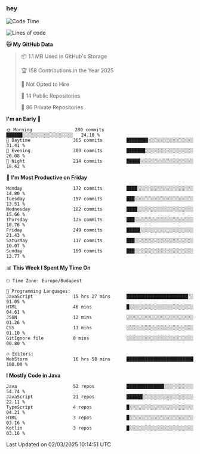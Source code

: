 ### hey

<!--START_SECTION:waka-->
![Code Time](http://img.shields.io/badge/Code%20Time-1%2C112%20hrs%2016%20mins-blue)

![Lines of code](https://img.shields.io/badge/From%20Hello%20World%20I%27ve%20Written-2.4%20million%20lines%20of%20code-blue)

**🐱 My GitHub Data** 

> 📦 1.1 MB Used in GitHub's Storage 
 > 
> 🏆 158 Contributions in the Year 2025
 > 
> 🚫 Not Opted to Hire
 > 
> 📜 14 Public Repositories 
 > 
> 🔑 86 Private Repositories 
 > 
**I'm an Early 🐤** 

```text
🌞 Morning                280 commits         ██████░░░░░░░░░░░░░░░░░░░   24.10 % 
🌆 Daytime                365 commits         ████████░░░░░░░░░░░░░░░░░   31.41 % 
🌃 Evening                303 commits         ███████░░░░░░░░░░░░░░░░░░   26.08 % 
🌙 Night                  214 commits         █████░░░░░░░░░░░░░░░░░░░░   18.42 % 
```
📅 **I'm Most Productive on Friday** 

```text
Monday                   172 commits         ████░░░░░░░░░░░░░░░░░░░░░   14.80 % 
Tuesday                  157 commits         ███░░░░░░░░░░░░░░░░░░░░░░   13.51 % 
Wednesday                182 commits         ████░░░░░░░░░░░░░░░░░░░░░   15.66 % 
Thursday                 125 commits         ███░░░░░░░░░░░░░░░░░░░░░░   10.76 % 
Friday                   249 commits         █████░░░░░░░░░░░░░░░░░░░░   21.43 % 
Saturday                 117 commits         ███░░░░░░░░░░░░░░░░░░░░░░   10.07 % 
Sunday                   160 commits         ███░░░░░░░░░░░░░░░░░░░░░░   13.77 % 
```


📊 **This Week I Spent My Time On** 

```text
🕑︎ Time Zone: Europe/Budapest

💬 Programming Languages: 
JavaScript               15 hrs 27 mins      ███████████████████████░░   91.05 % 
HTML                     46 mins             █░░░░░░░░░░░░░░░░░░░░░░░░   04.61 % 
JSON                     12 mins             ░░░░░░░░░░░░░░░░░░░░░░░░░   01.26 % 
CSS                      11 mins             ░░░░░░░░░░░░░░░░░░░░░░░░░   01.10 % 
GitIgnore file           8 mins              ░░░░░░░░░░░░░░░░░░░░░░░░░   00.80 % 

🔥 Editors: 
WebStorm                 16 hrs 58 mins      █████████████████████████   100.00 % 
```

**I Mostly Code in Java** 

```text
Java                     52 repos            ██████████████░░░░░░░░░░░   54.74 % 
JavaScript               21 repos            ██████░░░░░░░░░░░░░░░░░░░   22.11 % 
TypeScript               4 repos             █░░░░░░░░░░░░░░░░░░░░░░░░   04.21 % 
HTML                     3 repos             █░░░░░░░░░░░░░░░░░░░░░░░░   03.16 % 
Kotlin                   3 repos             █░░░░░░░░░░░░░░░░░░░░░░░░   03.16 % 
```




 Last Updated on 02/03/2025 10:14:51 UTC
<!--END_SECTION:waka-->
